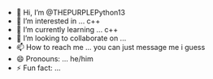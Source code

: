 - 👋 Hi, I’m @THEPURPLEPython13
- 👀 I’m interested in ... c++
- 🌱 I’m currently learning ... c++
- 💞️ I’m looking to collaborate on ...
- 📫 How to reach me ... you can just message me i guess
- 😄 Pronouns: ... he/him
- ⚡ Fun fact: ...

<!---
THEPURPLEPython13/THEPURPLEPython13 is a ✨ special ✨ repository because its `README.md` (this file) appears on your GitHub profile.
You can click the Preview link to take a look at your changes.
--->
